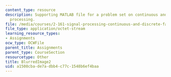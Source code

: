 ```yaml
---
content_type: resource
description: Supporting MATLAB file for a problem set on continuous and discrete signal
  processing.
file: /media/courses/2-161-signal-processing-continuous-and-discrete-fall-2008/a1508cbade7adbb4c77c1548b6ef4baa_BlurredImage2.mat
file_type: application/octet-stream
learning_resource_types:
- Assignments
ocw_type: OCWFile
parent_title: Assignments
parent_type: CourseSection
resourcetype: Other
title: BlurredImage2
uid: a1508cba-de7a-dbb4-c77c-1548b6ef4baa
---
```

